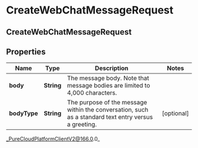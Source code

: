 # CreateWebChatMessageRequest

## CreateWebChatMessageRequest

## Properties

|Name | Type | Description | Notes|
|------------ | ------------- | ------------- | -------------|
| **body** | **String** | The message body. Note that message bodies are limited to 4,000 characters. | |
| **bodyType** | **String** | The purpose of the message within the conversation, such as a standard text entry versus a greeting. | [optional] |



_PureCloudPlatformClientV2@166.0.0_

